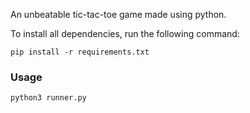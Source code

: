 An unbeatable tic-tac-toe game made using python.

To install all dependencies, run the following command:

```
pip install -r requirements.txt
```

### Usage

```
python3 runner.py
```

